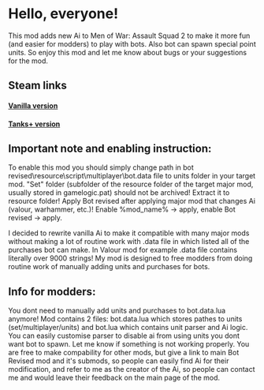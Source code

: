 # Hello, everyone!
This mod adds new Ai to Men of War: Assault Squad 2 to make it more fun (and easier for modders) to play with bots. Also bot can spawn special point units. So enjoy this mod and let me know about bugs or your suggestions for the mod.
## Steam links
#### [Vanilla version](https://steamcommunity.com/sharedfiles/filedetails/?id=2563977509)
#### [Tanks+ version](https://steamcommunity.com/sharedfiles/filedetails/?id=2563548095)

## Important note and enabling instruction:
To enable this mod you should simply change path in
bot revised\resource\script\multiplayer\bot.data file to units folder in your target mod. "Set" folder (subfolder of the resource folder of the target major mod, usually stored in gamelogic.pat) should not be archived! Extract it to resource folder!
Apply Bot revised after applying major mod that changes Ai (valour, warhammer, etc.)! Enable %mod_name% -> apply, enable Bot revised -> apply.

I decided to rewrite vanilla Ai to make it compatible with many major mods without making a lot of routine work with .data file in which listed all of the purchases bot can make. In Valour mod for example .data file contains literally over 9000 strings! My mod is designed to free modders from doing routine work of manually adding units and purchases for bots.

## Info for modders:
You dont need to manually add units and purchases to bot.data.lua anymore!
Mod contains 2 files: bot.data.lua which stores pathes to units (set/multiplayer/units) and bot.lua which contains unit parser and Ai logic. You can easily customise parser to disable ai from using units you dont want bot to spawn. Let me know if something is not working properly.
You are free to make compability for other mods, but give a link to main Bot Revised mod and it's submods, so people can easily find Ai for their modification, and refer to me as the creator of the Ai, so people can contact me and would leave their feedback on the main page of the mod.
